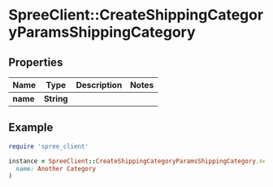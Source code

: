 # SpreeClient::CreateShippingCategoryParamsShippingCategory

## Properties

| Name | Type | Description | Notes |
| ---- | ---- | ----------- | ----- |
| **name** | **String** |  |  |

## Example

```ruby
require 'spree_client'

instance = SpreeClient::CreateShippingCategoryParamsShippingCategory.new(
  name: Another Category
)
```

